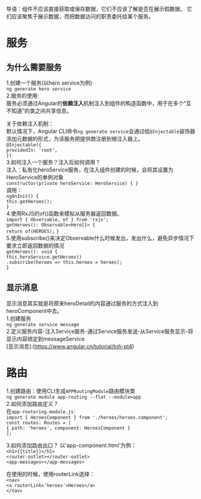 导语：组件不应该直接获取或保存数据，它们不应该了解是否在展示假数据。 它们应该聚焦于展示数据，而把数据访问的职责委托给某个服务。  
# 服务
## 为什么需要服务
1.创建一个服务(以hero service为例)    
`ng generate hero service`    
2.服务的使用:  
服务必须通过Angular的**依赖注入**机制注入到组件的构造函数中，用于在多个“互不知道”的类之间共享信息。  

关于依赖注入机制：  
默认情况下，Angular CLI命令`ng generate service`会通过给`@Injectable`装饰器添加元数据的形式，为该服务把提供商注册到根注入器上。  
`@Injectable({`  
  `providedIn: 'root',`  
`})`  
3.如何注入一个服务？注入后如何调用？    
注入：私有化heroService服务，在注入组件创建的时候，会将其设置为HeroService的单例对象  
`constructor(private heroService: HeroService) { }`  
调用：  
`ngOnInit() {`  
  `this.getHeroes();`  
`}`  
4.使用RxJS的of()函数来模拟从服务器返回数据。  
`import { Observable, of } from 'rxjs';`  
`getHeroes(): Observable<Hero[]> {`  
  `return of(HEROES);`
`}`  
5.使用subscribe()来决定Observable什么时候发出，发出什么，避免异步情况下要求立即返回数据的情况  
`getHeroes(): void {`    
  `this.heroService.getHeroes()`    
      `.subscribe(heroes => this.heroes = heroes);`    
`}`  

## 显示消息
显示消息其实就是将原来heroDetail的内容通过服务的方式注入到heroComponent中去。    
1.创建服务    
`ng generate service message`    
2.定义服务内容-注入Service服务-通过Service服务发送-从Service服务显示-将显示内容绑定到messageService  
[显示消息]:(https://www.angular.cn/tutorial/toh-pt4)

# 路由
1.创建路由：使用CLI生成`APPRoutingModule`路由模块类  
`ng generate module app-routing --flat --module=app`    
2.如何添加路由定义？  
在`app-routering.module.js`:    
`import { HeroesComponent } from './heroes/heroes.component';`    
    `const routes: Routes = [`  
      `{ path: 'heroes', component: HeroesComponent }`  
`];`  

3.如何添加路由出口？
以'app-component.html'为例：  
`<h1>{{title}}</h1>`  
    `<router-outlet></router-outlet>`  
`<app-messages></app-messages>`  

在使用的时候，使用routerLink选择：  
`<nav>`  
    `<a routerLink='heroes'>Heroes</a>`  
`</nav>`  

